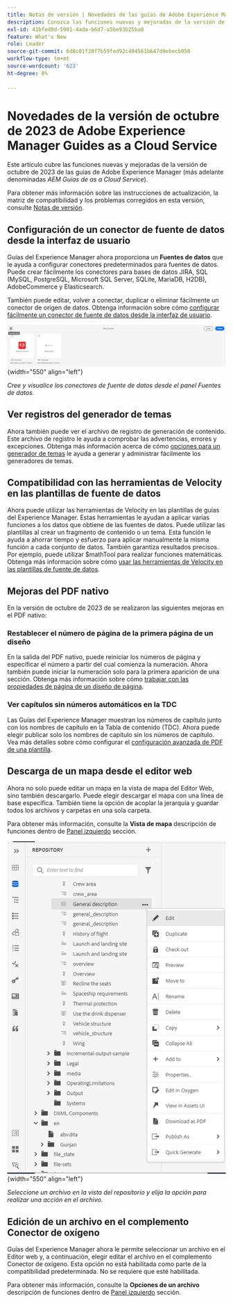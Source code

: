 ```yaml
---
title: Notas de versión | Novedades de las guías de Adobe Experience Manager, versión de octubre de 2023
description: Conozca las funciones nuevas y mejoradas de la versión de octubre de 2023 de las guías de Adobe Experience Manager as a Cloud Service.
exl-id: 41bfed0d-5901-4ada-b6d7-a5be93b25ba8
feature: What's New
role: Leader
source-git-commit: 6d8c01f20f7b59fed92c404561b647d9ebecb050
workflow-type: tm+mt
source-wordcount: '623'
ht-degree: 0%

---
```


# Novedades de la versión de octubre de 2023 de Adobe Experience Manager Guides as a Cloud Service

Este artículo cubre las funciones nuevas y mejoradas de la versión de octubre de 2023 de las guías de Adobe Experience Manager (más adelante denominadas *AEM Guías de as a Cloud Service*).

Para obtener más información sobre las instrucciones de actualización, la matriz de compatibilidad y los problemas corregidos en esta versión, consulte [Notas de versión](release-notes-2023-10-0.md).


## Configuración de un conector de fuente de datos desde la interfaz de usuario

Guías del Experience Manager ahora proporciona un **Fuentes de datos** que le ayuda a configurar conectores predeterminados para fuentes de datos. Puede crear fácilmente los conectores para bases de datos JIRA, SQL (MySQL, PostgreSQL, Microsoft SQL Server, SQLite, MariaDB, H2DB), AdobeCommerce y Elasticsearch.

También puede editar, volver a conectar, duplicar o eliminar fácilmente un conector de origen de datos. Obtenga información sobre cómo [configurar fácilmente un conector de fuente de datos desde la interfaz de usuario](../cs-install-guide/conf-data-source-connector-tools.md).

![conectores de fuente de datos enumerados en el panel fuentes de datos](assets/data-sources-create-window.png){width="550" align="left"}

*Cree y visualice los conectores de fuente de datos desde el panel Fuentes de datos.*

## Ver registros del generador de temas

Ahora también puede ver el archivo de registro de generación de contenido. Este archivo de registro le ayuda a comprobar las advertencias, errores y excepciones.  Obtenga más información acerca de cómo [opciones para un generador de temas](../user-guide/web-editor-content-snippet.md#options-for-a-topic-generator) le ayuda a generar y administrar fácilmente los generadores de temas.

## Compatibilidad con las herramientas de Velocity en las plantillas de fuente de datos

Ahora puede utilizar las herramientas de Velocity en las plantillas de guías del Experience Manager. Estas herramientas le ayudan a aplicar varias funciones a los datos que obtiene de las fuentes de datos. Puede utilizar las plantillas al crear un fragmento de contenido o un tema. Esta función le ayuda a ahorrar tiempo y esfuerzo para aplicar manualmente la misma función a cada conjunto de datos.  También garantiza resultados precisos.
Por ejemplo, puede utilizar $mathTool para realizar funciones matemáticas.
Obtenga más información sobre cómo [usar las herramientas de Velocity en las plantillas de fuente de datos](../user-guide/web-editor-content-snippet.md#use-velocity-tools).


## Mejoras del PDF nativo

En la versión de octubre de 2023 de se realizaron las siguientes mejoras en el PDF nativo:

### Restablecer el número de página de la primera página de un diseño

En la salida del PDF nativo, puede reiniciar los números de página y especificar el número a partir del cual comienza la numeración. Ahora también puede iniciar la numeración solo para la primera aparición de una sección.
Obtenga más información sobre cómo [trabajar con las propiedades de página de un diseño de página](../native-pdf/design-page-layout.md#page-props-page-layout).


### Ver capítulos sin números automáticos en la TDC

Las Guías del Experience Manager muestran los números de capítulo junto con los nombres de capítulo en la Tabla de contenido (TDC). Ahora puede elegir publicar solo los nombres de capítulo sin los números de capítulo. Vea más detalles sobre cómo configurar el [configuración avanzada de PDF de una plantilla](../native-pdf/components-pdf-template.md#advanced-pdf-settings).

## Descarga de un mapa desde el editor web

Ahora no solo puede editar un mapa en la vista de mapa del Editor Web, sino también descargarlo. Puede elegir descargar el mapa con una línea de base específica. También tiene la opción de acoplar la jerarquía y guardar todos los archivos y carpetas en una sola carpeta.

Para obtener más información, consulte la **Vista de mapa** descripción de funciones dentro de [Panel izquierdo](../user-guide/web-editor-features.md#id2051EA0M0HS) sección.

![menú opciones de un archivo en la vista del repositorio](assets/options-menu-repo-view-file-level-2310.png){width="550" align="left"}

*Seleccione un archivo en la vista del repositorio y elija la opción para realizar una acción en el archivo.*

## Edición de un archivo en el complemento Conector de oxígeno

Guías del Experience Manager ahora le permite seleccionar un archivo en el Editor web y, a continuación, elegir editar el archivo en el complemento Conector de oxígeno. Esta opción no está habilitada como parte de la compatibilidad predeterminada. No se requiere que esté habilitada.

Para obtener más información, consulte la **Opciones de un archivo** descripción de funciones dentro de [Panel izquierdo](../user-guide/web-editor-features.md#id2051EA0M0HS) sección.
